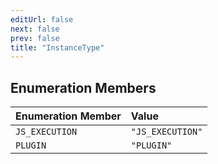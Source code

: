 ```yaml
---
editUrl: false
next: false
prev: false
title: "InstanceType"
---
```


## Enumeration Members

| Enumeration Member | Value |
| :------ | :------ |
| `JS_EXECUTION` | `"JS_EXECUTION"` |
| `PLUGIN` | `"PLUGIN"` |
